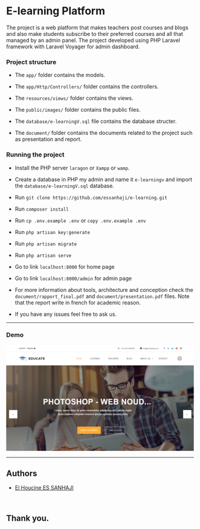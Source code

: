 # E-learning Platform

The project is a web platform that makes teachers post courses and blogs and also make students subscribe to their preferred courses and all that managed by an admin panel.
The project developed using PHP Laravel framework with Laravel Voyager for admin dashboard.


### Project structure

*  The ``app/`` folder contains the models.

*  The ``app/Http/Controllers/`` folder contains the controllers.

*  The ``resources/views/`` folder contains the views.

*  The ``public/images/`` folder contains the public files.

*  The ``database/e-learningV.sql`` file contains the database structer.

*  The ``document/`` folder contains the documents related to the project such as presentation and report.


### Running the project

- Install the PHP server ``laragon`` or ``Xampp`` or ``wamp``.

- Create a database in PHP my admin and name it ``e-learningv`` and import the ``database/e-learningV.sql`` database.

- Run ``git clone https://github.com/essanhaji/e-learning.git``

- Run ``composer install``

- Run ``cp .env.example .env`` or ``copy .env.example .env``

- Run ``php artisan key:generate``

- Run ``php artisan migrate``

- Run ``php artisan serve``

- Go to link ``localhost:8000`` for home page

- Go to link ``localhost:8000/admin`` for admin page

- For more information about tools, architecture and conception check the ``document/rapport_final.pdf`` and ``document/presentation.pdf`` files. Note that the report write in french for academic reason.

- If you have any issues feel free to ask us.

<hr>

### Demo

![Home](document/demo.JPG)

<hr>

## Authors

* [El Houcine ES SANHAJI](https://www.linkedin.com/in/essanhaji/)

<br>

## Thank you.
